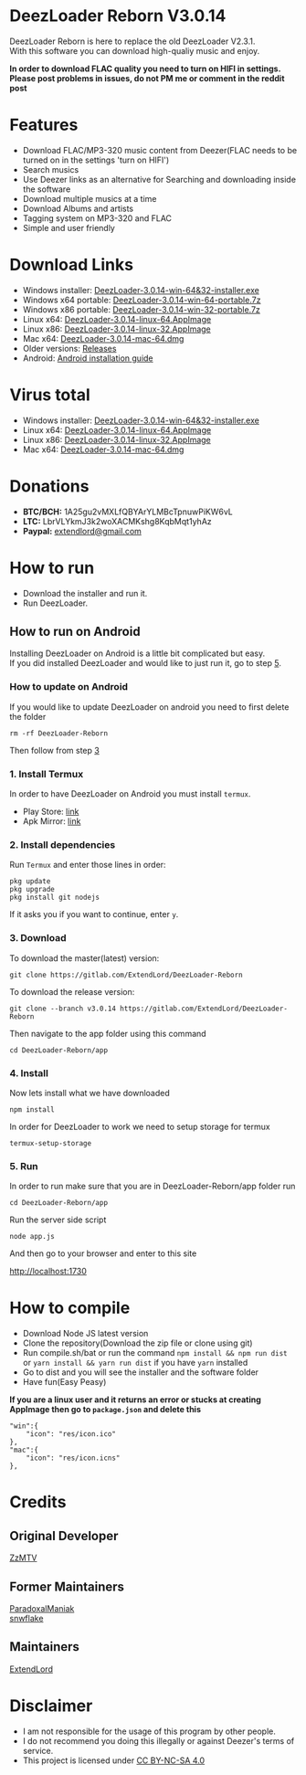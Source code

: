 # DeezLoader Reborn V3.0.14
DeezLoader Reborn is here to replace the old DeezLoader V2.3.1.<br/>
With this software you can download high-qualiy music and enjoy.

**In order to download FLAC quality you need to turn on HIFI in settings.**<br/>
**Please post problems in issues, do not PM me or comment in the reddit post**

# Features
- Download FLAC/MP3-320 music content from Deezer(FLAC needs to be turned on in the settings 'turn on HIFI')
- Search musics
- Use Deezer links as an alternative for Searching and downloading inside the software
- Download multiple musics at a time
- Download Albums and artists
- Tagging system on MP3-320 and FLAC
- Simple and user friendly

# Download Links
- Windows installer: [DeezLoader-3.0.14-win-64&32-installer.exe](https://mega.nz/#!AFsDnajC!4FS98orkA8J1tLk25GoXLr1DrT2H9Li0cOpDliddH2I)
- Windows x64 portable: [DeezLoader-3.0.14-win-64-portable.7z](https://mega.nz/#!EAdwBRgK!J6o2rahtF1FCK5EVgYAomauMTMlpcQxHxDRwxjCNIms)
- Windows x86 portable: [DeezLoader-3.0.14-win-32-portable.7z](https://mega.nz/#!9EMBjYLb!wNOhPkT0TXt78mMQMm9EZXaG9Oz1aIJJZvubSO7Ivyw)
- Linux x64: [DeezLoader-3.0.14-linux-64.AppImage](https://mega.nz/#!wds0kbCQ!f9bIwSk5lQEEX8n_YEO1QuPd60LzR9yzxvwzOB2s2qs)
- Linux x86: [DeezLoader-3.0.14-linux-32.AppImage](https://mega.nz/#!NdtBVaSb!j_7A_MvLDPuLegFsQaXI7JCbtUcZBmZOc0j25eV_axg)
- Mac x64: [DeezLoader-3.0.14-mac-64.dmg](https://mega.nz/#!IZFhGLZC!nAJXf-SmOlGAfGFrN-Q7sKqcYxIrytXWxCR7FiMukT0)
- Older versions: [Releases](https://gitlab.com/ExtendLord/DeezLoader-Reborn/tags)
- Android: [Android installation guide](https://gitlab.com/ExtendLord/DeezLoader-Reborn#how-to-run-on-android)

# Virus total
- Windows installer: [DeezLoader-3.0.14-win-64&32-installer.exe](https://www.virustotal.com/#/file/b63dd231878dfeaf35ac91687706c9853734474b85a58bd0559d9655f0f9fde5)
- Linux x64: [DeezLoader-3.0.14-linux-64.AppImage](https://www.virustotal.com/#/file/82176b31a2d69b724e17a71b14bdf31023cc7327d10bf2f41d20a57ac11c58d5)
- Linux x86: [DeezLoader-3.0.14-linux-32.AppImage](https://www.virustotal.com/#/file/b6f3d1cd4d9441a9203a13b9d4202f5b43cdef31b512ee9a62f86151e9129fe5)
- Mac x64: [DeezLoader-3.0.14-mac-64.dmg](https://www.virustotal.com/#/file/1814fd31408fcf2a9db4ca120b8f878f57a6ef08f6f282225477fece01d73a93)

# Donations
- **BTC/BCH:** 1A25gu2vMXLfQBYArYLMBcTpnuwPiKW6vL
- **LTC:** LbrVLYkmJ3k2woXACMKshg8KqbMqt1yhAz
- **Paypal:** extendlord@gmail.com

# How to run
- Download the installer and run it.
- Run DeezLoader.

## How to run on Android

Installing DeezLoader on Android is a little bit complicated but easy.<br/>
If you did installed DeezLoader and would like to just run it, go to step [5](https://gitlab.com/ExtendLord/DeezLoader-Reborn#5-run).

### How to update on Android

If you would like to update DeezLoader on android you need to first delete the folder

```
rm -rf DeezLoader-Reborn
```

Then follow from step [3](https://gitlab.com/ExtendLord/DeezLoader-Reborn#3-download)

### 1. Install Termux
In order to have DeezLoader on Android you must install `termux`.
- Play Store: [link](https://play.google.com/store/apps/details?id=com.termux)
- Apk Mirror: [link](https://www.apkmirror.com/apk/fredrik-fornwall/termux)

### 2. Install dependencies
Run `Termux` and enter those lines in order:
```
pkg update
pkg upgrade
pkg install git nodejs
```
If it asks you if you want to continue, enter `y`.

### 3. Download

To download the master(latest) version:
```
git clone https://gitlab.com/ExtendLord/DeezLoader-Reborn
```
To download the release version:
```
git clone --branch v3.0.14 https://gitlab.com/ExtendLord/DeezLoader-Reborn
```
Then navigate to the app folder using this command
```
cd DeezLoader-Reborn/app
```

### 4. Install

Now lets install what we have downloaded
```
npm install
```
In order for DeezLoader to work we need to setup storage for termux
```
termux-setup-storage
```

### 5. Run

In order to run make sure that you are in DeezLoader-Reborn/app folder run
```
cd DeezLoader-Reborn/app
```

Run the server side script
```
node app.js
```

And then go to your browser and enter to this site

[http://localhost:1730](http://localhost:1730)

# How to compile
- Download Node JS latest version
- Clone the repository(Download the zip file or clone using git)
- Run compile.sh/bat or run the command `npm install && npm run dist` or `yarn install && yarn run dist` if you have `yarn` installed
- Go to dist and you will see the installer and the software folder
- Have fun(Easy Peasy)

**If you are a linux user and it returns an error or stucks at creating AppImage then go to `package.json` and delete this**

```
"win":{
	"icon": "res/icon.ico"
},
"mac":{
	"icon": "res/icon.icns"
},
```

# Credits
## Original Developer
[ZzMTV](https://boerse.to/members/zzmtv.3378614/)

## Former Maintainers
[ParadoxalManiak](https://github.com/ParadoxalManiak)<br/>
[snwflake](https://github.com/snwflake)

## Maintainers
[ExtendLord](https://github.com/ExtendLord)

# Disclaimer
- I am not responsible for the usage of this program by other people.
- I do not recommend you doing this illegally or against Deezer's terms of service.
- This project is licensed under [CC BY-NC-SA 4.0](https://creativecommons.org/licenses/by-nc-sa/4.0/)
